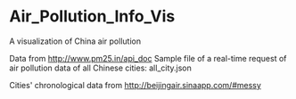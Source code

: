# Air_Pollution_Info_Vis
A visualization of China air pollution

Data from http://www.pm25.in/api_doc
Sample file of a real-time request of air pollution data of all Chinese cities: all_city.json

Cities' chronological data from http://beijingair.sinaapp.com/#messy
